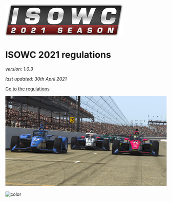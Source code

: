 ![logo](_images/league-logo.png ':size=400')

# ISOWC 2021 regulations
*version: 1.0.3*

*last updated: 30th April 2021*

[Go to the regulations](#introduction)

<!-- background image -->
![](_images/coverImage.png)

![color](#018ecc)
